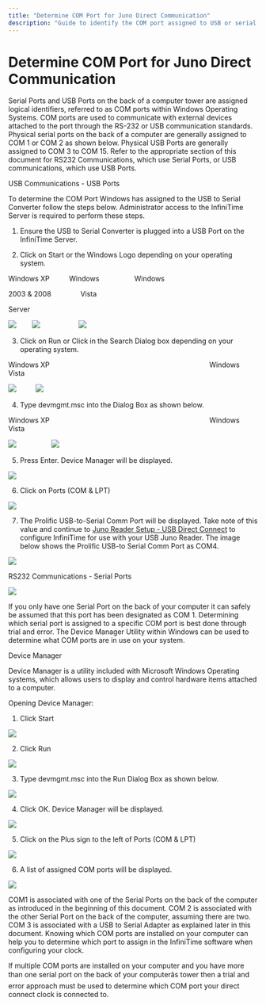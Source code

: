 ```yaml
---
title: "Determine COM Port for Juno Direct Communication"
description: "Guide to identify the COM port assigned to USB or serial connections for Juno device communication on Windows systems."
---
```


# Determine COM Port for Juno Direct Communication

Serial Ports and USB Ports on the back of a computer tower are assigned logical identifiers, referred to as COM ports within Windows Operating Systems. COM ports are used to communicate with external devices attached to the port through the RS-232 or USB communication standards. Physical serial ports on the back of a computer are generally assigned to COM 1 or COM 2 as shown below. Physical USB Ports are generally assigned to COM 3 to COM 15. Refer to the appropriate section of this document for RS232 Communications, which use Serial Ports, or USB communications, which use USB Ports.

USB Communications - USB Ports

To determine the COM Port Windows has assigned to the USB to Serial Converter follow the steps below. Administrator access to the InfiniTime Server is required to perform these steps.

1. Ensure the USB to Serial Converter is plugged into a USB Port on the InfiniTime Server.

2. Click on Start or the Windows Logo depending on your operating system.

Windows XP          Windows                  Windows

2003 & 2008               Vista

Server

![](/img/02_Start_Button.gif)        ![](/img/CH23_HRDW_VistaDevMGMT.gif)                    ![](/img/TS4.gif)

3. Click on Run or Click in the Search Dialog box depending on your operating system.

Windows XP                                                                                  Windows Vista

![](/img/TS1.gif)          ![](/img/TS1.gif)

4. Type devmgmt.msc into the Dialog Box as shown below.

Windows XP                                                                                  Windows Vista

![](/img/Start.gif)                  ![](/img/CH23_HRDW_Vista_Devmgmtmsc.gif)

5. Press Enter. Device Manager will be displayed.

![](/img/CH23_HRDW_COM.gif)

6. Click on Ports (COM & LPT)

![](/img/Start.gif)

7. The Prolific USB-to-Serial Comm Port will be displayed. Take note of this value and continue to [Juno Reader Setup - USB Direct Connect](Juno_Reader_Setup_-_USB_Direct_Connect.md) to configure InfiniTime for use with your USB Juno Reader. The image below shows the Prolific USB-to Serial Comm Port as COM4.

![](/img/CH23_HRDW_COM4.gif)

RS232 Communications - Serial Ports

![](/img/TS3.gif)

If you only have one Serial Port on the back of your computer it can safely be assumed that this port has been designated as COM 1. Determining which serial port is assigned to a specific COM port is best done through trial and error. The Device Manager Utility within Windows can be used to determine what COM ports are in use on your system.

Device Manager

Device Manager is a utility included with Microsoft Windows Operating systems, which allows users to display and control hardware items attached to a computer.

Opening Device Manager:

1. Click Start

![](/img/TS7.gif)

2. Click Run

![](/img/CH23_HRDW_COM.gif)

3. Type devmgmt.msc into the Run Dialog Box as shown below.

![](/img/image15.jpg)

4. Click OK. Device Manager will be displayed.

![](/img/image15.jpg)

5. Click on the Plus sign to the left of Ports (COM & LPT)

![](/img/TS5.gif)

6. A list of assigned COM ports will be displayed.

![](/img/ts2.gif)

COM1 is associated with one of the Serial Ports on the back of the computer as introduced in the beginning of this document. COM 2 is associated with the other Serial Port on the back of the computer, assuming there are two. COM 3 is associated with a USB to Serial Adapter as explained later in this document. Knowing which COM ports are installed on your computer can help you to determine which port to assign in the InfiniTime software when configuring your clock.

If multiple COM ports are installed on your computer and you have more than one serial port on the back of your computerâs tower then a trial and error approach must be used to determine which COM port your direct connect clock is connected to.
